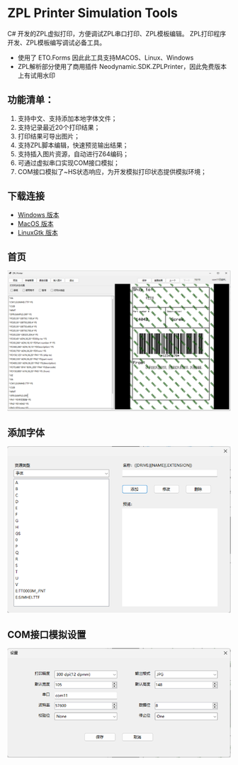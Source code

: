# ZPL Printer Simulation Tools
C# 开发的ZPL虚拟打印，方便调试ZPL串口打印、ZPL模板编辑。
ZPL打印程序开发、ZPL模板编写调试必备工具。

* 使用了 ETO.Forms 因此此工具支持MACOS、Linux、Windows 
* ZPL解析部分使用了商用插件 Neodynamic.SDK.ZPLPrinter，因此免费版本上有试用水印 

## 功能清单：
1. 支持中文、支持添加本地字体文件；
2. 支持记录最近20个打印结果；
3. 打印结果可导出图片；
4. 支持ZPL脚本编辑，快速预览输出结果；
5. 支持插入图片资源，自动进行Z64编码；
6. 可通过虚拟串口实现COM接口模拟；
7. COM接口模拟了~HS状态响应，为开发模拟打印状态提供模拟环境；

## 下载连接
+ [Windows 版本](https://github.com/moonwebmast/ZPLPrinter/blob/master/Publish/Windows/ZPLPrinter.zip?raw=true)  
+ [MacOS 版本](https://github.com/moonwebmast/ZPLPrinter/blob/master/Publish/MacOS/ZPLPrinter.Mac.zip?raw=true)  
+ [LinuxGtk 版本](https://github.com/moonwebmast/ZPLPrinter/blob/master/Publish/LinuxGtk/ZPLPrinter.zip?raw=true) 

## 首页
![image](https://github.com/moonwebmast/ZPLPrinter/blob/master/Images/MainForm.png?raw=true)

## 添加字体
![image](https://github.com/moonwebmast/ZPLPrinter/blob/master/Images/uploadFont.png?raw=true)

## COM接口模拟设置
![image](https://github.com/moonwebmast/ZPLPrinter/blob/master/Images/setting.png?raw=true)

